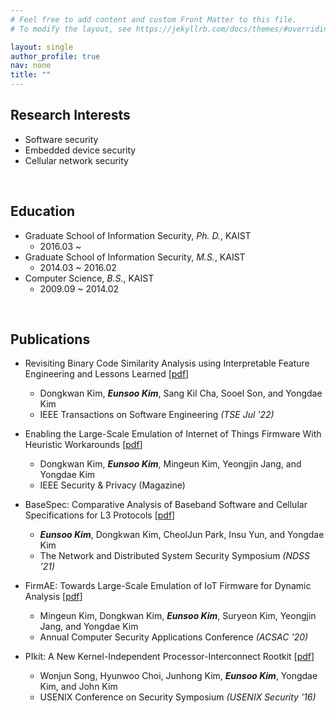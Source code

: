 ```yaml
---
# Feel free to add content and custom Front Matter to this file.
# To modify the layout, see https://jekyllrb.com/docs/themes/#overriding-theme-defaults

layout: single
author_profile: true
nav: none
title: ""
---
```

## Research Interests
* Software security
* Embedded device security
* Cellular network security

<br/>

## Education
* Graduate School of Information Security, *Ph. D.*, KAIST
  + 2016.03 ~
* Graduate School of Information Security, *M.S.*, KAIST
  + 2014.03 ~ 2016.02
* Computer Science, *B.S.*, KAIST
  + 2009.09 ~ 2014.02

<br/>

## Publications
* Revisiting Binary Code Similarity Analysis using Interpretable Feature Engineering and Lessons Learned \[[pdf](https://hahah.kim/assets/pub/kim-arxiv2020.pdf)\]
  + Dongkwan Kim, ***Eunsoo Kim***, Sang Kil Cha, Sooel Son, and Yongdae Kim
  + IEEE Transactions on Software Engineering _(TSE Jul '22)_

* Enabling the Large-Scale Emulation of Internet of Things Firmware With Heuristic Workarounds \[[pdf](https://ieeexplore.ieee.org/abstract/document/9431371)\]
  + Dongkwan Kim, ***Eunsoo Kim***, Mingeun Kim, Yeongjin Jang, and Yongdae Kim
  + IEEE Security & Privacy (Magazine)

* BaseSpec: Comparative Analysis of Baseband Software and Cellular Specifications for L3 Protocols \[[pdf](https://syssec.kaist.ac.kr/pub/2021/kim-ndss2021.pdf)\]
  + ***Eunsoo Kim***, Dongkwan Kim, CheolJun Park, Insu Yun, and Yongdae Kim
  + The Network and Distributed System Security Symposium _(NDSS '21)_

* FirmAE: Towards Large-Scale Emulation of IoT Firmware for Dynamic Analysis \[[pdf](https://ieeexplore.ieee.org/document/9813408)\]
  + Mingeun Kim, Dongkwan Kim, ***Eunsoo Kim***, Suryeon Kim, Yeongjin Jang, and Yongdae Kim
  + Annual Computer Security Applications Conference _(ACSAC '20)_

* PIkit: A New Kernel-Independent Processor-Interconnect Rootkit \[[pdf](https://syssec.kaist.ac.kr/pub/2016/song_usenix_sec2016.pdf)\]
  + Wonjun Song, Hyunwoo Choi, Junhong Kim, ***Eunsoo Kim***, Yongdae Kim, and John Kim
  + USENIX Conference on Security Symposium _(USENIX Security '16)_

